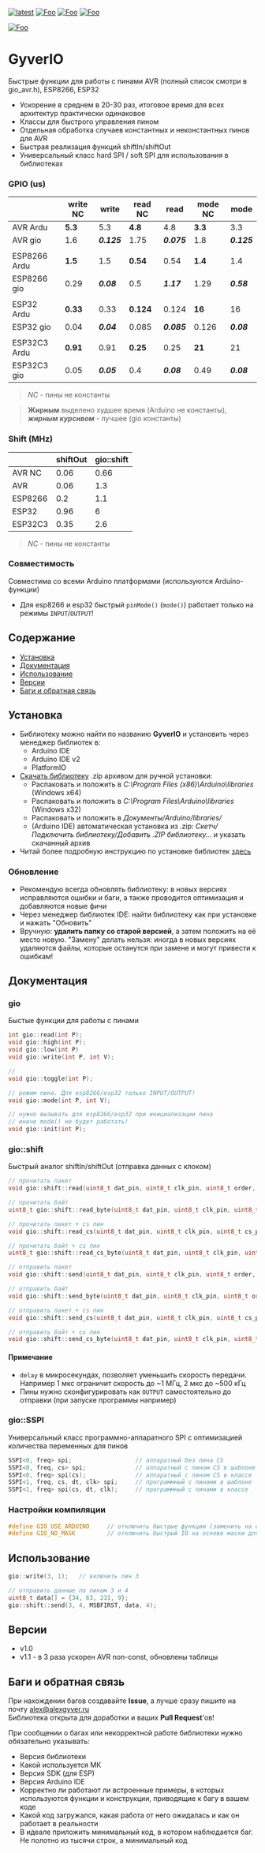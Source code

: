 [![latest](https://img.shields.io/github/v/release/GyverLibs/GyverIO.svg?color=brightgreen)](https://github.com/GyverLibs/GyverIO/releases/latest/download/GyverIO.zip)
[![Foo](https://img.shields.io/badge/Website-AlexGyver.ru-blue.svg?style=flat-square)](https://alexgyver.ru/)
[![Foo](https://img.shields.io/badge/%E2%82%BD$%E2%82%AC%20%D0%9D%D0%B0%20%D0%BF%D0%B8%D0%B2%D0%BE-%D1%81%20%D1%80%D1%8B%D0%B1%D0%BA%D0%BE%D0%B9-orange.svg?style=flat-square)](https://alexgyver.ru/support_alex/)
[![Foo](https://img.shields.io/badge/README-ENGLISH-blueviolet.svg?style=flat-square)](https://github-com.translate.goog/GyverLibs/GyverIO?_x_tr_sl=ru&_x_tr_tl=en)  

[![Foo](https://img.shields.io/badge/ПОДПИСАТЬСЯ-НА%20ОБНОВЛЕНИЯ-brightgreen.svg?style=social&logo=telegram&color=blue)](https://t.me/GyverLibs)

# GyverIO
Быстрые функции для работы с пинами AVR (полный список смотри в gio_avr.h), ESP8266, ESP32
- Ускорение в среднем в 20-30 раз, итоговое время для всех архитектур практически одинаковое
- Классы для быстрого управления пином
- Отдельная обработка случаев константных и неконстантных пинов для AVR
- Быстрая реализация функций shiftIn/shiftOut
- Универсальный класс hard SPI / soft SPI для использования в библиотеках

### GPIO (us)
|              | write NC | write       | read NC   | read        | mode NC | mode        |
|--------------|----------|-------------|-----------|-------------|---------|-------------|
| AVR Ardu     | **5.3**  | 5.3         | **4.8**   | 4.8         | **3.3** | 3.3         |
| AVR gio      | 1.6      | ***0.125*** | 1.75      | ***0.075*** | 1.8     | ***0.125*** |
|              |          |             |           |             |         |             |
| ESP8266 Ardu | **1.5**  | 1.5         | **0.54**  | 0.54        | **1.4** | 1.4         |
| ESP8266 gio  | 0.29     | ***0.08***  | 0.5       | ***1.17***  | 1.29    | ***0.58***  |
|              |          |             |           |             |         |             |
| ESP32 Ardu   | **0.33** | 0.33        | **0.124** | 0.124       | **16**  | 16          |
| ESP32 gio    | 0.04     | ***0.04***  | 0.085     | ***0.085*** | 0.126   | ***0.08***  |
|              |          |             |           |             |         |             |
| ESP32C3 Ardu | **0.91** | 0.91        | **0.25**  | 0.25        | **21**  | 21          |
| ESP32C3 gio  | 0.05     | ***0.05***  | 0.4       | ***0.08***  | 0.49    | ***0.08***  |

> *NC* - пины не константы

> **Жирным** выделено худшее время (Arduino не константы), ***жирным курсивом*** - лучшее (gio константы)

### Shift (MHz)
|              | shiftOut | gio::shift |
|--------------|----------|------------|
| AVR NC       | 0.06     | 0.66       |
| AVR          | 0.06     | 1.3        |
| ESP8266      | 0.2      | 1.1        |
| ESP32        | 0.96     | 6          |
| ESP32C3      | 0.35     | 2.6        |

> *NC* - пины не константы

### Совместимость
Совместима со всеми Arduino платформами (используются Arduino-функции)
- Для esp8266 и esp32 быстрый `pinMode()` (`mode()`) работает только на режимы `INPUT`/`OUTPUT`!

## Содержание
- [Установка](#install)
- [Документация](#docs)
- [Использование](#usage)
- [Версии](#versions)
- [Баги и обратная связь](#feedback)

<a id="install"></a>
## Установка
- Библиотеку можно найти по названию **GyverIO** и установить через менеджер библиотек в:
    - Arduino IDE
    - Arduino IDE v2
    - PlatformIO
- [Скачать библиотеку](https://github.com/GyverLibs/GyverIO/archive/refs/heads/main.zip) .zip архивом для ручной установки:
    - Распаковать и положить в *C:\Program Files (x86)\Arduino\libraries* (Windows x64)
    - Распаковать и положить в *C:\Program Files\Arduino\libraries* (Windows x32)
    - Распаковать и положить в *Документы/Arduino/libraries/*
    - (Arduino IDE) автоматическая установка из .zip: *Скетч/Подключить библиотеку/Добавить .ZIP библиотеку…* и указать скачанный архив
- Читай более подробную инструкцию по установке библиотек [здесь](https://alexgyver.ru/arduino-first/#%D0%A3%D1%81%D1%82%D0%B0%D0%BD%D0%BE%D0%B2%D0%BA%D0%B0_%D0%B1%D0%B8%D0%B1%D0%BB%D0%B8%D0%BE%D1%82%D0%B5%D0%BA)
### Обновление
- Рекомендую всегда обновлять библиотеку: в новых версиях исправляются ошибки и баги, а также проводится оптимизация и добавляются новые фичи
- Через менеджер библиотек IDE: найти библиотеку как при установке и нажать "Обновить"
- Вручную: **удалить папку со старой версией**, а затем положить на её место новую. "Замену" делать нельзя: иногда в новых версиях удаляются файлы, которые останутся при замене и могут привести к ошибкам!


<a id="docs"></a>
## Документация
### gio
Быстые функции для работы с пинами

```cpp
int gio::read(int P);
void gio::high(int P);
void gio::low(int P)
void gio::write(int P, int V);

//
void gio::toggle(int P);

// режим пина. Для esp8266/esp32 только INPUT/OUTPUT!
void gio::mode(int P, int V);

// нужно вызывать для esp8266/esp32 при инициализации пина
// иначе mode() не будет работать!
void gio::init(int P);
```

### gio::shift
Быстрый аналог shiftIn/shiftOut (отправка данных с клоком)

```cpp
// прочитать пакет
void gio::shift::read(uint8_t dat_pin, uint8_t clk_pin, uint8_t order, uint8_t* data, uint16_t len, uint8_t delay = 0);

// прочитать байт
uint8_t gio::shift::read_byte(uint8_t dat_pin, uint8_t clk_pin, uint8_t order, uint8_t delay = 0);

// прочитать пакет + cs пин
void gio::shift::read_cs(uint8_t dat_pin, uint8_t clk_pin, uint8_t cs_pin, uint8_t order, uint8_t* data, uint16_t len, uint8_t delay = 0);

// прочитать байт + cs пин
uint8_t gio::shift::read_cs_byte(uint8_t dat_pin, uint8_t clk_pin, uint8_t cs_pin, uint8_t order, uint8_t delay = 0);

// отправить пакет
void gio::shift::send(uint8_t dat_pin, uint8_t clk_pin, uint8_t order, uint8_t* data, uint16_t len, uint8_t delay = 0);

// отправить байт
void gio::shift::send_byte(uint8_t dat_pin, uint8_t clk_pin, uint8_t order, uint8_t data, uint8_t delay = 0);

// отправить пакет + cs пин
void gio::shift::send_cs(uint8_t dat_pin, uint8_t clk_pin, uint8_t cs_pin, uint8_t order, uint8_t* data, uint16_t len, uint8_t delay = 0);

// отправить байт + cs пин
void gio::shift::send_cs_byte(uint8_t dat_pin, uint8_t clk_pin, uint8_t cs_pin, uint8_t order, uint8_t data, uint8_t delay = 0);
```

#### Примечание
- `delay` в микросекундах, позволяет уменьшить скорость передачи. Например 1 мкс ограничит скорость до ~1 МГц, 2 мкс до ~500 кГц
- Пины нужно сконфигурировать как `OUTPUT` самостоятельно до отправки (при запуске программы например)

### gio::SSPI
Универсальный класс программно-аппаратного SPI с оптимизацией количества переменных для пинов

```cpp
SSPI<0, freq> spi;                  // аппаратный без пина CS
SSPI<0, freq, cs> spi;              // аппаратный с пином CS в шаблоне
SSPI<0, freq> spi(cs);              // аппаратный с пином CS в классе
SSPI<1, freq, cs, dt, clk> spi;	    // программный с пинами в шаблоне
SSPI<1, freq> spi(cs, dt, clk);	    // программный с пинами в классе
```

### Настройки компиляции
```cpp
#define GIO_USE_ARDUINO     // отключить быстрые функции (заменить на стандартные)
#define GIO_NO_MASK         // отключить быстрый IO на основе маски для AVR (в классе PinIO и всех shift)
```

<a id="usage"></a>
## Использование

```cpp
gio::write(3, 1);   // включить пин 3

// отправить данные по пинам 3 и 4
uint8_t data[] = {34, 63, 231, 9};
gio::shift::send(3, 4, MSBFIRST, data, 4);
```

<a id="versions"></a>
## Версии
- v1.0
- v1.1 - в 3 раза ускорен AVR non-const, обновлены таблицы

<a id="feedback"></a>
## Баги и обратная связь
При нахождении багов создавайте **Issue**, а лучше сразу пишите на почту [alex@alexgyver.ru](mailto:alex@alexgyver.ru)  
Библиотека открыта для доработки и ваших **Pull Request**'ов!

При сообщении о багах или некорректной работе библиотеки нужно обязательно указывать:
- Версия библиотеки
- Какой используется МК
- Версия SDK (для ESP)
- Версия Arduino IDE
- Корректно ли работают ли встроенные примеры, в которых используются функции и конструкции, приводящие к багу в вашем коде
- Какой код загружался, какая работа от него ожидалась и как он работает в реальности
- В идеале приложить минимальный код, в котором наблюдается баг. Не полотно из тысячи строк, а минимальный код